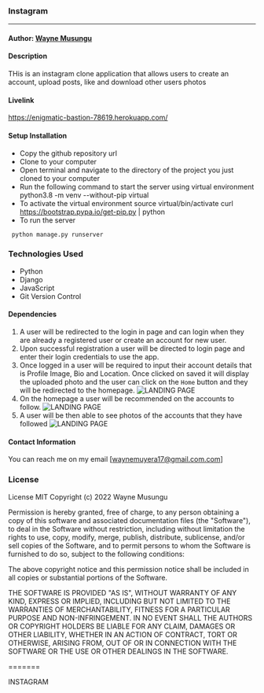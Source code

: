 ### **Instagram**

****


#### Author: [Wayne Musungu](https://github.com/WayneMusungu)

#### **Description**
THis is an instagram clone application that allows users to create an account, upload posts, like and download other users photos


#### Livelink
https://enigmatic-bastion-78619.herokuapp.com/



#### Setup Installation
* Copy the github repository url
* Clone to your computer
* Open terminal and navigate to the directory of the project you just cloned to your computer
* Run the following command to start the server using virtual environment
python3.8 -m venv --without-pip virtual
* To activate the virtual environment
source virtual/bin/activate
curl https://bootstrap.pypa.io/get-pip.py | python
* To run the server

``` python manage.py runserver```

### Technologies Used



* Python
* Django
* JavaScript
* Git Version Control

#### Dependencies

1. A user will be redirected to the login in page and can login when they are already a registered user or create an account for new user.
2. Upon successful registration a user will be directed to login page and enter  their login credentials to use the app. 
3. Once logged in a user will be required to input their account details that is Profile Image, Bio and Location. Once clicked on saved it will display the uploaded photo and the user can click on the ```Home``` button and they will be redirected to the homepage.
![LANDING PAGE](account.png)
4. On the homepage a user will be recommended on the accounts to follow.
![LANDING PAGE](reccommendation.png)
5. A user will be then able to see photos of the accounts that they have followed
![LANDING PAGE](folllow.png)



#### Contact Information

You can reach me on my email [waynemuyera17@gmail.com.com]



### License

License
MIT Copyright (c) 2022 Wayne Musungu

Permission is hereby granted, free of charge, to any person obtaining a copy of this software and associated documentation files (the "Software"), to deal in the Software without restriction, including without limitation the rights to use, copy, modify, merge, publish, distribute, sublicense, and/or sell copies of the Software, and to permit persons to whom the Software is furnished to do so, subject to the following conditions:

The above copyright notice and this permission notice shall be included in all copies or substantial portions of the Software.

THE SOFTWARE IS PROVIDED "AS IS", WITHOUT WARRANTY OF ANY KIND, EXPRESS OR IMPLIED, INCLUDING BUT NOT LIMITED TO THE WARRANTIES OF MERCHANTABILITY, FITNESS FOR A PARTICULAR PURPOSE AND NON-INFRINGEMENT. IN NO EVENT SHALL THE AUTHORS OR COPYRIGHT HOLDERS BE LIABLE FOR ANY CLAIM, DAMAGES OR OTHER LIABILITY, WHETHER IN AN ACTION OF CONTRACT, TORT OR OTHERWISE, ARISING FROM, OUT OF OR IN CONNECTION WITH THE SOFTWARE OR THE USE OR OTHER DEALINGS IN THE SOFTWARE.

=======

INSTAGRAM
